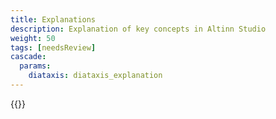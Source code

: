 ```yaml
---
title: Explanations
description: Explanation of key concepts in Altinn Studio
weight: 50
tags: [needsReview]
cascade:
  params:
    diataxis: diataxis_explanation
---
```


{{<children />}}
